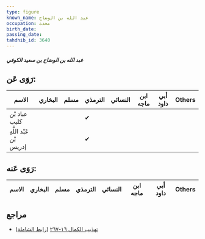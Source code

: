 ```yaml
---
type: figure
known_name: عبد الله بن الوضاح
occupation: محدث
birth_date:
passing_date:
tahdhib_id: 3640
---
```

##### عبد الله بن الوضاح بن سعيد الكوفي

## رَوَى عَن:
| الاسم                   | البخاري | مسلم | الترمذي | النسائي | ابن ماجه | أبي داود | Others |
| ----------------------- | ------- | ---- | ------- | ------- | -------- | -------- | ------ |
| عباد بْن كليب           |         |      | ✔       |         |          |          |        |
| عَبْد اللَّهِ بْن إدريس |         |      | ✔       |         |          |          |        |
## رَوَى عَنه:
| الاسم | البخاري | مسلم | الترمذي | النسائي | ابن ماجه | أبي داود | Others |
| ----- | ------- | ---- | ------- | ------- | -------- | -------- | ------ |
## مراجع
- [تهذيب الكمال ١٦-٢٦٧](obsidian://open?vault=Tahdhib-al-Kamal&file=Figures/٣٦٤٠-عبد%20الله%20بن%20الوضاح%20بن%20سعيد%20الكوفي) ([رابط الشاملة](https://shamela.ws/book/3722/8260))